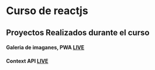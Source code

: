 # Curso de reactjs

## Proyectos Realizados durante el curso

#### Galeria de imaganes, PWA  [LIVE](https://imagen-gallery-ebd.netlify.app/)

#### Context API  [LIVE](https://context-app-ebd.netlify.app/)

